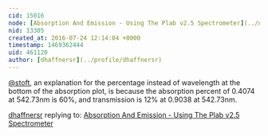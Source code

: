 ```yaml
---
cid: 15016
node: [Absorption And Emission - Using The Plab v2.5 Spectrometer](../notes/dhaffnersr/07-24-2016/absorption-and-emission-using-the-plab-v2-5-spectrometer)
nid: 13305
created_at: 2016-07-24 12:14:04 +0000
timestamp: 1469362444
uid: 461120
author: [dhaffnersr](../profile/dhaffnersr)
---
```


[@stoft](/profile/stoft), an explanation for the percentage instead of wavelength at the bottom of the absorption plot, is because the absorption percent of 0.4074 at 542.73nm is 60%, and transmission is 12% at 0.9038 at 542.73nm.



[dhaffnersr](../profile/dhaffnersr) replying to: [Absorption And Emission - Using The Plab v2.5 Spectrometer](../notes/dhaffnersr/07-24-2016/absorption-and-emission-using-the-plab-v2-5-spectrometer)

